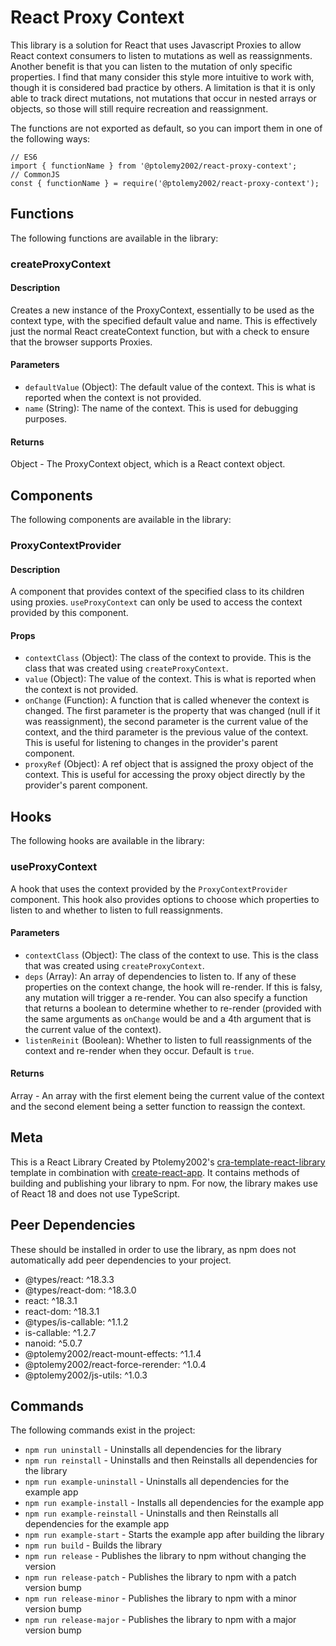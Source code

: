# React Proxy Context
This library is a solution for React that uses Javascript Proxies to allow React context consumers to listen to mutations as well as reassignments. Another benefit is that you can listen to the mutation of only specific properties. I find that many consider this style more intuitive to work with, though it is considered bad practice by others. A limitation is that it is only able to track direct mutations, not mutations that occur in nested arrays or objects, so those will still require recreation and reassignment.

The functions are not exported as default, so you can import them in one of the following ways:
```
// ES6
import { functionName } from '@ptolemy2002/react-proxy-context';
// CommonJS
const { functionName } = require('@ptolemy2002/react-proxy-context');
```

## Functions
The following functions are available in the library:

### createProxyContext
#### Description
Creates a new instance of the ProxyContext, essentially to be used as the context type, with the specified default value and name. This is effectively just the normal React createContext function, but with a check to ensure that the browser supports Proxies.

#### Parameters
- `defaultValue` (Object): The default value of the context. This is what is reported when the context is not provided.
- `name` (String): The name of the context. This is used for debugging purposes.

#### Returns
Object - The ProxyContext object, which is a React context object.

## Components
The following components are available in the library:

### ProxyContextProvider
#### Description
A component that provides context of the specified class to its children using proxies. `useProxyContext` can only be used to access the context provided by this component.

#### Props
- `contextClass` (Object): The class of the context to provide. This is the class that was created using `createProxyContext`.
- `value` (Object): The value of the context. This is what is reported when the context is not provided.
- `onChange` (Function): A function that is called whenever the context is changed. The first parameter is the property that was changed (null if it was reassignment), the second parameter is the current value of the context, and the third parameter is the previous value of the context. This is useful for listening to changes in the provider's parent component.
- `proxyRef` (Object): A ref object that is assigned the proxy object of the context. This is useful for accessing the proxy object directly by the provider's parent component.

## Hooks
The following hooks are available in the library:

### useProxyContext
A hook that uses the context provided by the `ProxyContextProvider` component. This hook also provides options to choose which properties to listen to and whether to listen to full reassignments.

#### Parameters
- `contextClass` (Object): The class of the context to use. This is the class that was created using `createProxyContext`.
- `deps` (Array): An array of dependencies to listen to. If any of these properties on the context change, the hook will re-render. If this is falsy, any mutation will trigger a re-render. You can also specify a function that returns a boolean to determine whether to re-render (provided with the same arguments as `onChange` would be and a 4th argument that is the current value of the context).
- `listenReinit` (Boolean): Whether to listen to full reassignments of the context and re-render when they occur. Default is `true`.

#### Returns
Array - An array with the first element being the current value of the context and the second element being a setter function to reassign the context.

## Meta
This is a React Library Created by Ptolemy2002's [cra-template-react-library](https://www.npmjs.com/package/@ptolemy2002/cra-template-react-library) template in combination with [create-react-app](https://www.npmjs.com/package/create-react-app). It contains methods of building and publishing your library to npm.
For now, the library makes use of React 18 and does not use TypeScript.

## Peer Dependencies
These should be installed in order to use the library, as npm does not automatically add peer dependencies to your project.
- @types/react: ^18.3.3
- @types/react-dom: ^18.3.0
- react: ^18.3.1
- react-dom: ^18.3.1
- @types/is-callable: ^1.1.2
- is-callable: ^1.2.7
- nanoid: ^5.0.7
- @ptolemy2002/react-mount-effects: ^1.1.4
- @ptolemy2002/react-force-rerender: ^1.0.4
- @ptolemy2002/js-utils: ^1.0.3

## Commands
The following commands exist in the project:

- `npm run uninstall` - Uninstalls all dependencies for the library
- `npm run reinstall` - Uninstalls and then Reinstalls all dependencies for the library
- `npm run example-uninstall` - Uninstalls all dependencies for the example app
- `npm run example-install` - Installs all dependencies for the example app
- `npm run example-reinstall` - Uninstalls and then Reinstalls all dependencies for the example app
- `npm run example-start` - Starts the example app after building the library
- `npm run build` - Builds the library
- `npm run release` - Publishes the library to npm without changing the version
- `npm run release-patch` - Publishes the library to npm with a patch version bump
- `npm run release-minor` - Publishes the library to npm with a minor version bump
- `npm run release-major` - Publishes the library to npm with a major version bump